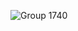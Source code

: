 
![Group 1740](https://github.com/rdiana0609/rdiana.fspacux.github.io/assets/101988686/2060438d-799b-4fa5-ae50-c7f85f8aa7fa)
